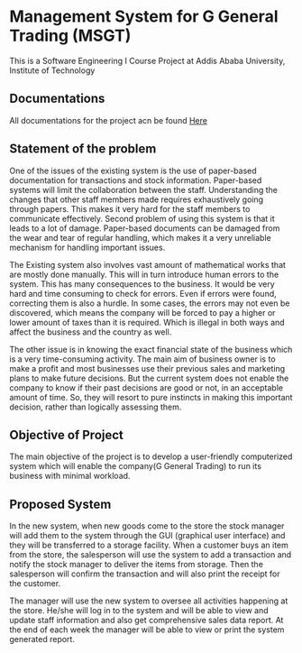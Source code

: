 
# Management System for G General Trading (MSGT)

This is a Software Engineering I Course Project at Addis Ababa University, Institute of Technology

## Documentations
All documentations for the project acn be found [Here](https://github.com/GeadManagementSystem/MSGT/tree/master/public/Documentations)

## Statement of the problem

One of the issues of the existing system is the use of paper-based documentation for transactions and stock
information. Paper-based systems will limit the collaboration between the staff. Understanding the changes
that other staff members made requires exhaustively going through papers. This makes it very hard for the staff
members to communicate effectively.
Second problem of using this system is that it leads to a lot of damage. Paper-based documents can be damaged
from the wear and tear of regular handling, which makes it a very unreliable mechanism for handling important
issues.

The Existing system also involves vast amount of mathematical works that are mostly done manually. This
will in turn introduce human errors to the system. This has many consequences to the business. It would be
very hard and time consuming to check for errors. Even if errors were found, correcting them is also a hurdle.
In some cases, the errors may not even be discovered, which means the company will be forced to pay a higher
or lower amount of taxes than it is required. Which is illegal in both ways and affect the business and the
country as well.

The other issue is in knowing the exact financial state of the business which is a very time-consuming activity.
The main aim of business owner is to make a profit and most businesses use their previous sales and marketing
plans to make future decisions. But the current system does not enable the company to know if their past
decisions are good or not, in an acceptable amount of time. So, they will resort to pure instincts in making this
important decision, rather than logically assessing them.

## Objective of Project

The main objective of the project is to develop a user-friendly computerized system which will enable
the company(G General Trading) to run its business with minimal workload.

## Proposed System

In the new system, when new goods come to the store the stock manager will add them to the system through
the GUI (graphical user interface) and they will be transferred to a storage facility. When a customer buys an
item from the store, the salesperson will use the system to add a transaction and notify the stock manager to
deliver the items from storage. Then the salesperson will confirm the transaction and will also print the receipt
for the customer.

The manager will use the new system to oversee all activities happening at the store. He/she will log in to the
system and will be able to view and update staff information and also get comprehensive sales data report. At
the end of each week the manager will be able to view or print the system generated report.

